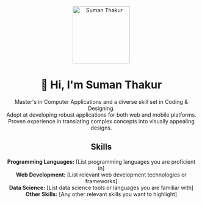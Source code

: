 <!-- Header Section -->
<p align="center">
  <img src="your-profile-picture-url" alt="Suman Thakur" width="150"/>
</p>
<h1 align="center">👋 Hi, I'm Suman Thakur</h1>

<!-- About Me Section -->
<p align="center">
  Master's in Computer Applications and a diverse skill set in Coding & Designing.</br> 
  Adept at developing robust applications for both web and mobile platforms.</br> 
  Proven experience in translating complex concepts into visually appealing designs.
</p>

<!-- Skills Section -->
<h2 align="center">Skills</h2>

<p align="center">
  <b>Programming Languages:</b> [List programming languages you are proficient in]<br/>
  <b>Web Development:</b> [List relevant web development technologies or frameworks]<br/>
  <b>Data Science:</b> [List data science tools or languages you are familiar with]<br/>
  <b>Other Skills:</b> [Any other relevant skills you want to highlight]
</p>

<!-- Projects Section -->
